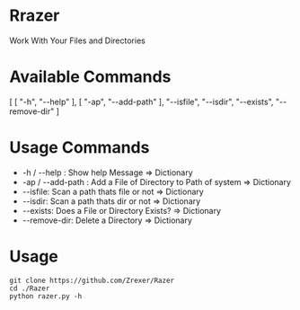 # Rrazer
Work With Your Files and Directories
# Available Commands
[
    [
        "-h",
        "--help"
    ],
    [
        "-ap",
        "--add-path"
    ],
    "--isfile",
    "--isdir",
    "--exists",
    "--remove-dir"
]

# Usage Commands
+ -h / --help : Show help Message => Dictionary
+ -ap / --add-path : Add a File of Directory to Path of system => Dictionary
+ --isfile: Scan a path thats file or not => Dictionary
+ --isdir: Scan a path thats dir or not => Dictionary
+ --exists: Does a File or Directory Exists? => Dictionary
+ --remove-dir: Delete a Directory => Dictionary

# Usage
```
git clone https://github.com/Zrexer/Razer
cd ./Razer
python razer.py -h
```
